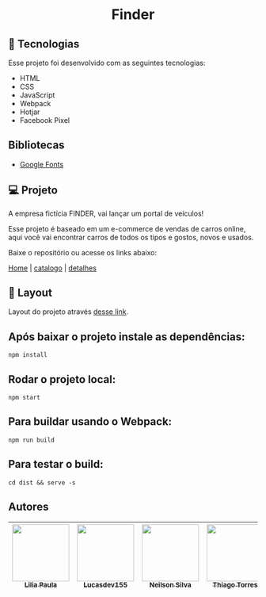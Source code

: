 <h1 align="center">Finder</h1>

## 🚀 Tecnologias

Esse projeto foi desenvolvido com as seguintes tecnologias:

- HTML
- CSS
- JavaScript
- Webpack
- Hotjar
- Facebook Pixel

## Bibliotecas

- [Google Fonts](https://fonts.google.com/)

## 💻 Projeto

A empresa fictícia FINDER, vai lançar um portal de veículos!

Esse projeto é baseado em um e-commerce de vendas de carros online, aqui você vai encontrar carros de todos os tipos e gostos, novos e usados.

Baixe o repositório ou acesse os links abaixo: <br />

[Home](https://findergrupo5.netlify.app) |
[catalogo](https://findergrupo5.netlify.app/#/catalogo) |
[detalhes](https://findergrupo5.netlify.app/#/detalhes)

## 🔖 Layout

Layout do projeto através [desse link](https://www.figma.com/file/FnTOK15dbxgyBC2JqTMEpy/E-carros?node-id=5762%3A29121x).

## Após baixar o projeto instale as dependências:

`npm install`

## Rodar o projeto local:

`npm start`

## Para buildar usando o Webpack:

`npm run build`

## Para testar o build:

`cd dist && serve -s`

## Autores

| [<img src="https://avatars.githubusercontent.com/u/25871372?v=4" width=115><br><sub>Lilia Paula</sub>](https://github.com/Lilia10010) | [<img src="https://avatars.githubusercontent.com/u/63871665?v=4" width=115><br><sub>Lucasdev155</sub>](https://github.com/lucasdev155) | [<img src="https://avatars.githubusercontent.com/u/4029094?v=4" width=115><br><sub>Neilson Silva</sub>](https://github.com/neilsonsp) | [<img src="https://avatars.githubusercontent.com/u/47527659?v=4" width=115><br><sub>Thiago Torres</sub>](https://github.com/Mevzin) | [<img src="https://avatars.githubusercontent.com/u/85188375?v=4" width=115><br><sub>Renato Napoli</sub>](https://github.com/Renatonapoli) |
| :-----------------------------------------------------------------------------------------------------------------------------------: | :------------------------------------------------------------------------------------------------------------------------------------: | :-----------------------------------------------------------------------------------------------------------------------------------: | :---------------------------------------------------------------------------------------------------------------------------------: | :---------------------------------------------------------------------------------------------------------------------------------------: |
